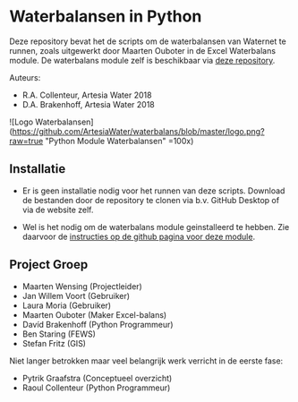# Waterbalansen in Python

Deze repository bevat het de scripts om de waterbalansen van Waternet te runnen, zoals uitgewerkt door Maarten Ouboter in de Excel Waterbalans module. De waterbalans module zelf is beschikbaar via [deze repository](https://github.com/ArtesiaWater/waterbalans).

Auteurs: 
- R.A. Collenteur, Artesia Water 2018
- D.A. Brakenhoff, Artesia Water 2018

![Logo Waterbalansen](https://github.com/ArtesiaWater/waterbalans/blob/master/logo.png?raw=true "Python Module Waterbalansen" =100x)

## Installatie

- Er is geen installatie nodig voor het runnen van deze scripts. Download de bestanden door de repository te clonen via b.v. GitHub Desktop of via de website zelf.

- Wel is het nodig om de waterbalans module geinstalleerd te hebben. Zie daarvoor de [instructies op de github pagina voor deze module](https://github.com/ArtesiaWater/waterbalans#installatie).


## Project Groep

- Maarten Wensing (Projectleider)
- Jan Willem Voort (Gebruiker)
- Laura Moria (Gebruiker)
- Maarten Ouboter (Maker Excel-balans)
- Davíd Brakenhoff (Python Programmeur)
- Ben Staring (FEWS)
- Stefan Fritz (GIS)

Niet langer betrokken maar veel belangrijk werk verricht in de eerste fase:

- Pytrik Graafstra (Conceptueel overzicht)
- Raoul Collenteur (Python Programmeur)
